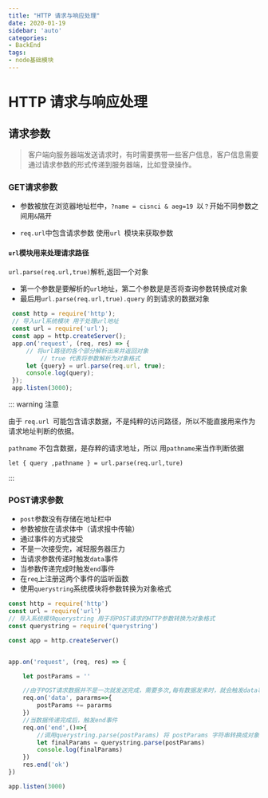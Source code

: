 ```yaml
---
title: "HTTP 请求与响应处理"
date: 2020-01-19
sidebar: 'auto'
categories:
- BackEnd
tags:
- node基础模块
---
```







# HTTP 请求与响应处理

## 请求参数

> 客户端向服务器端发送请求时，有时需要携带一些客户信息，客户信息需要通过请求参数的形式传递到服务器端，比如登录操作。



### GET请求参数

* 参数被放在浏览器地址栏中，`?name = cisnci & aeg=19 `以`？`开始不同参数之间用`&`隔开

* `req.url`中包含请求参数 使用`url `模块来获取参数

#### `url`模块用来处理请求路径

`url.parse(req.url,true)`解析,返回一个对象

* 第一个参数是要解析的`url`地址，第二个参数是是否将查询参数转换成对象
* 最后用`url.parse(req.url,true).query` 的到请求的数据对象

```javascript
 const http = require('http');
 // 导入url系统模块 用于处理url地址
 const url = require('url');
 const app = http.createServer();
 app.on('request', (req, res) => {
     // 将url路径的各个部分解析出来并返回对象
         // true 代表将参数解析为对象格式
     let {query} = url.parse(req.url, true);
     console.log(query);
 });
 app.listen(3000);
```



::: warning 注意

由于 `req.url `可能包含请求数据，不是纯粹的访问路径，所以不能直接用来作为请求地址判断的依据。

`pathname` 不包含数据，是存粹的请求地址，所以 用`pathname`来当作判断依据

`let { query ,pathname } = url.parse(req.url,ture)`

:::



### POST请求参数

* `post`参数没有存储在地址栏中
* 参数被放在请求体中（请求报中传输）
* 通过事件的方式接受
* 不是一次接受完，减轻服务器压力
* 当请求参数传递时触发`data`事件
* 当参数传递完成时触发`end`事件
* 在`req`上注册这两个事件的监听函数
* 使用`querystring`系统模块将参数转换为对象格式

```javascript
const http = require('http')
const url = require('url')
// 导入系统模块querystring 用于将POST请求的HTTP参数转换为对象格式
const querystring = require('querystring')

const app = http.createServer()


app.on('request', (req, res) => {

    let postParams = ''

    //由于POST请求数据并不是一次就发送完成，需要多次,每有数据发来时，就会触发data事件。
    req.on('data', pararms=>{
        postParams += pararms
    })
    //当数据传递完成后，触发end事件
    req.on('end',()=>{
        //调用querystring.parse(postParams) 将 postParams 字符串转换成对象
        let finalParams = querystring.parse(postParams)
        console.log(finalParams)
    })
    res.end('ok')
})

app.listen(3000)
```

